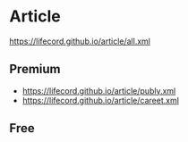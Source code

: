 # Article
https://lifecord.github.io/article/all.xml

## Premium
- https://lifecord.github.io/article/publy.xml
- https://lifecord.github.io/article/careet.xml

## Free
